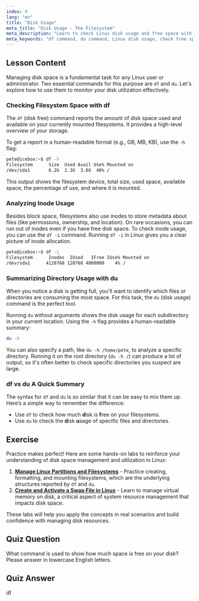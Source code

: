 ```yaml
---
index: 9
lang: "en"
title: "Disk Usage"
meta_title: "Disk Usage - The Filesystem"
meta_description: "Learn to check Linux disk usage and free space with the df and du commands. This guide covers how to analyze disk space, including inode usage with df -i linux, and find which files are taking up space."
meta_keywords: "df command, du command, Linux disk usage, check free space, df -i linux, disk management, Linux tutorial, disk utilization, filesystem usage"
---
```


## Lesson Content

Managing disk space is a fundamental task for any Linux user or administrator. Two essential commands for this purpose are `df` and `du`. Let's explore how to use them to monitor your disk utilization effectively.

### Checking Filesystem Space with df

The `df` (disk free) command reports the amount of disk space used and available on your currently mounted filesystems. It provides a high-level overview of your storage.

To get a report in a human-readable format (e.g., GB, MB, KB), use the `-h` flag:

```bash
pete@icebox:~$ df -h
Filesystem      Size  Used Avail Use% Mounted on
/dev/sda1       6.2G  2.3G  3.6G  40% /
```

This output shows the filesystem device, total size, used space, available space, the percentage of use, and where it is mounted.

### Analyzing Inode Usage

Besides block space, filesystems also use inodes to store metadata about files (like permissions, ownership, and location). On rare occasions, you can run out of inodes even if you have free disk space. To check inode usage, you can use the `df -i` command. Running `df -i` in Linux gives you a clear picture of inode allocation.

```bash
pete@icebox:~$ df -i
Filesystem      Inodes  IUsed   IFree IUse% Mounted on
/dev/sda1      4128768 128768 4000000    4% /
```

### Summarizing Directory Usage with du

When you notice a disk is getting full, you'll want to identify which files or directories are consuming the most space. For this task, the `du` (disk usage) command is the perfect tool.

Running `du` without arguments shows the disk usage for each subdirectory in your current location. Using the `-h` flag provides a human-readable summary:

```bash
du -h
```

You can also specify a path, like `du -h /home/pete`, to analyze a specific directory. Running it on the root directory (`du -h /`) can produce a lot of output, so it's often better to check specific directories you suspect are large.

### df vs du A Quick Summary

The syntax for `df` and `du` is so similar that it can be easy to mix them up. Here’s a simple way to remember the difference:

- Use `df` to check how much **d**isk is **f**ree on your filesystems.
- Use `du` to check the **d**isk **u**sage of specific files and directories.

## Exercise

Practice makes perfect! Here are some hands-on labs to reinforce your understanding of disk space management and utilization in Linux:

1. **[Manage Linux Partitions and Filesystems](https://labex.io/labs/comptia-manage-linux-partitions-and-filesystems-590845)** - Practice creating, formatting, and mounting filesystems, which are the underlying structures reported by `df` and `du`.
2. **[Create and Activate a Swap File in Linux](https://labex.io/labs/comptia-create-and-activate-a-swap-file-in-linux-590858)** - Learn to manage virtual memory on disk, a critical aspect of system resource management that impacts disk space.

These labs will help you apply the concepts in real scenarios and build confidence with managing disk resources.

## Quiz Question

What command is used to show how much space is free on your disk? Please answer in lowercase English letters.

## Quiz Answer

df
